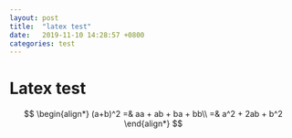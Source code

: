 ```yaml
---
layout: post
title:  "latex test"
date:   2019-11-10 14:28:57 +0800
categories: test
---
```


# Latex test
$$
\begin{align*}
(a+b)^2 =& aa + ab + ba + bb\\
=& a^2 + 2ab + b^2
\end{align*}
$$
